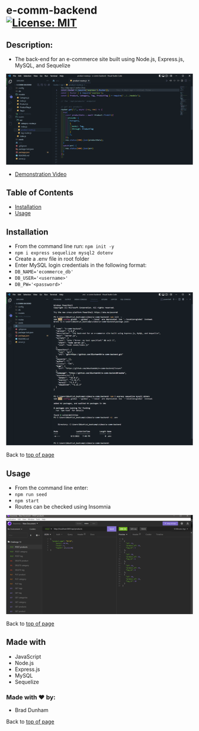 
# e-comm-backend <br>[![License: MIT](https://img.shields.io/badge/License-MIT-yellow.svg)](https://opensource.org/licenses/MIT)


## Description: 

* The back-end for an e-commerce site built using Node.js, Express.js, MySQL, and Sequelize

![e-comm-backend](./assets/images/e-comm-routes.png)

* <a href='https://drive.google.com/file/d/1w89H2gkbcLrHgk61O1enAOrXOc3doCFe/view'>Demonstration Video</a>

## Table of Contents

- [Installation](#installation)
- [Usage](#usage)

## Installation

* From the command line run: `npm init -y`
*  `npm i express sequelize mysql2 dotenv`
*  Create a .env file in root folder
*  Enter MySQL login credentials in the following format:
*  `DB_NAME='ecommerce_db'`
*  `DB_USER='<username>'`
*  `DB_PW='<password>'`

![e-comm-backend](./assets/images/e-comm-install.png)

Back to [top of page](# )

## Usage

* From the command line enter:
*  `npm run seed`
*   `npm start`
*   Routes can be checked using Insomnia

![e-comm-backend](./assets/images/e-comm-insomnia.png)

Back to [top of page](# )

## Made with

* JavaScript
* Node.js
* Express.js
* MySQL
* Sequelize

### Made with ❤️ by:

* Brad Dunham

Back to [top of page](# )

    
